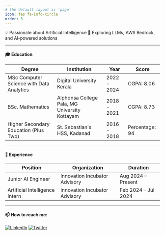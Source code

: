 ```yaml
---
# the default layout is 'page'
icon: fas fa-info-circle
order: 5
---
```


<!-- > Add Markdown syntax content to file `_tabs/about.md`{: .filepath } and it will show up on this page.
{: .prompt-tip } -->

💡 Passionate about Artificial Intelligence
🚀 Exploring LLMs, AWS Bedrock, and AI-powered solutions

----

#### 🎓 Education

<table>
  <thead>
    <tr>
      <th>Degree</th>
      <th>Institution</th>
      <th>Year</th>
      <th>Score</th>
    </tr>
  </thead>
  <tbody>
    <tr>
      <td>MSc Computer Science with Data Analytics</td>
      <td>Digital University Kerala</td>
      <td>2022 - 2024</td>
      <td>CGPA: 8.06</td>
    </tr>
    <tr>
      <td>BSc. Mathematics</td>
      <td>Alphonsa College Pala, MG University Kottayam</td>
      <td>2018 - 2021</td>
      <td>CGPA: 8.73</td>
    </tr>
    <tr>
      <td>Higher Secondary Education (Plus Two)</td>
      <td>St. Sebastian's HSS, Kadanad</td>
      <td>2016 - 2018</td>
      <td>Percentage: 94</td>
    </tr>
    <!-- <tr>
      <td>High School</td>
      <td>St. John's HS, Kurumannu</td>
      <td>2016</td>
      <td>Grade: A+</td>
    </tr> -->
  </tbody>
</table>

----

#### 💼 Experience

<table>
  <thead>
    <tr>
      <th>Position</th>
      <th>Organization</th>
      <th>Duration</th>
    </tr>
  </thead>
  <tbody>
    <tr>
      <td>Junior AI Engineer</td>
      <td>Innovation Incubator Advisory</td>
      <td>Aug 2024 – Present</td>
    </tr>
    <tr>
      <td>Artificial Intelligence Intern</td>
      <td>Innovation Incubator Advisory</td>
      <td>Feb 2024 – Jul 2024</td>
    </tr>
  </tbody>
</table>

----

#### 📫 How to reach me:  
[![LinkedIn](https://img.shields.io/badge/-LinkedIn-blue?style=flat-square&logo=linkedin)](https://www.linkedin.com/in/riyageorge2000) 
[![Twitter](https://img.shields.io/badge/-Twitter-blue?style=flat-square&logo=twitter)](https://twitter.com/riyageorge2000)
